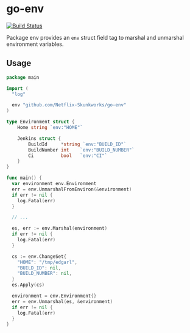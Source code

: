 # go-env

[![Build Status](https://travis-ci.com/Netflix-Skunkworks/go-env.svg?token=qVsub6qcmXEV63K5Cykm&branch=master)](https://travis-ci.com/Netflix-Skunkworks/go-env)

Package env provides an `env` struct field tag to marshal and unmarshal environment variables.

## Usage

```go
package main

import (
  "log"

  env "github.com/Netflix-Skunkworks/go-env"
)

type Environment struct {
	Home string `env:"HOME"`

	Jenkins struct {
		BuildId     *string `env:"BUILD_ID"`
		BuildNumber int    `env:"BUILD_NUMBER"`
		Ci          bool   `env:"CI"`
	}
}

func main() {
  var environment env.Environment
  err = env.UnmarshalFromEnviron(&environment)
  if err != nil {
    log.Fatal(err)
  }

  // ...

  es, err := env.Marshal(environment)
  if err != nil {
    log.Fatal(err)
  }

  cs := env.ChangeSet{
    "HOME": "/tmp/edgarl",
    "BUILD_ID": nil,
    "BUILD_NUMBER": nil,
  }
  es.Apply(cs)

  environment = env.Environment{}
  err = env.Unmarshal(es, &environment)
  if err != nil {
    log.Fatal(err)
  }
}
```
